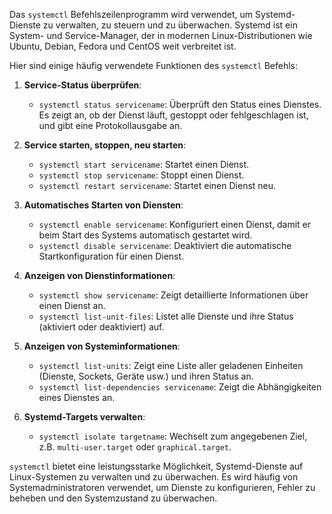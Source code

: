 Das `systemctl` Befehlszeilenprogramm wird verwendet, um Systemd-Dienste zu verwalten, zu steuern und zu überwachen. Systemd ist ein System- und Service-Manager, der in modernen Linux-Distributionen wie Ubuntu, Debian, Fedora und CentOS weit verbreitet ist.

Hier sind einige häufig verwendete Funktionen des `systemctl` Befehls:

1. **Service-Status überprüfen**:
    
    - `systemctl status servicename`: Überprüft den Status eines Dienstes. Es zeigt an, ob der Dienst läuft, gestoppt oder fehlgeschlagen ist, und gibt eine Protokollausgabe an.
2. **Service starten, stoppen, neu starten**:
    
    - `systemctl start servicename`: Startet einen Dienst.
    - `systemctl stop servicename`: Stoppt einen Dienst.
    - `systemctl restart servicename`: Startet einen Dienst neu.
3. **Automatisches Starten von Diensten**:
    
    - `systemctl enable servicename`: Konfiguriert einen Dienst, damit er beim Start des Systems automatisch gestartet wird.
    - `systemctl disable servicename`: Deaktiviert die automatische Startkonfiguration für einen Dienst.
4. **Anzeigen von Dienstinformationen**:
    
    - `systemctl show servicename`: Zeigt detaillierte Informationen über einen Dienst an.
    - `systemctl list-unit-files`: Listet alle Dienste und ihre Status (aktiviert oder deaktiviert) auf.
5. **Anzeigen von Systeminformationen**:
    
    - `systemctl list-units`: Zeigt eine Liste aller geladenen Einheiten (Dienste, Sockets, Geräte usw.) und ihren Status an.
    - `systemctl list-dependencies servicename`: Zeigt die Abhängigkeiten eines Dienstes an.
6. **Systemd-Targets verwalten**:
    
    - `systemctl isolate targetname`: Wechselt zum angegebenen Ziel, z.B. `multi-user.target` oder `graphical.target`.

`systemctl` bietet eine leistungsstarke Möglichkeit, Systemd-Dienste auf Linux-Systemen zu verwalten und zu überwachen. Es wird häufig von Systemadministratoren verwendet, um Dienste zu konfigurieren, Fehler zu beheben und den Systemzustand zu überwachen.